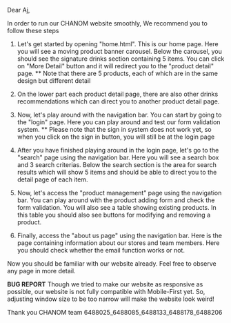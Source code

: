 Dear Aj,

In order to run our CHANOM website smoothly, We recommend you to follow these steps

1. Let's get started by opening "home.html". This is our home page. Here you will see a moving product banner carousel. 
Below the carousel, you should see the signature drinks section containing 5 items. 
You can click on "More Detail" button and it will redirect you to the "product detail" page.
** Note that there are 5 products, each of which are in the same design but different detail

2. On the lower part each product detail page, there are also other drinks recommendations which can direct you to another product detail page.

3. Now, let's play around with the navigation bar. You can start by going to the "login" page. Here you can play around and test our form validation system.
** Please note that the sign in system does not work yet, so when you click on the sign in button, you will still be at the login page

4. After you have finished playing around in the login page, let's go to the "search" page using the navigation bar. Here you will see a search box and 3 search criterias.
Below the search section is the area for search results which will show 5 items and should be able to direct you to the detail page of each item.

5. Now, let's access the "product management" page using the navigation bar. You can play around with the product adding form and check the form validation.
You will also see a table showing existing products. In this table you should also see buttons for modifying and removing a product.

6. Finally, access the "about us page" using the navigation bar. Here is the page containing information about our stores and team members. 
Here you should check whether the email function works or not.

Now you should be familiar with our website already. Feel free to observe any page in more detail. 

**BUG REPORT**
Though we tried to make our website as responsive as possible, our website is not fully compatible with Mobile-First yet. So, adjusting window size to be too narrow 
will make the website look weird!

Thank you
CHANOM team
6488025_6488085_6488133_6488178_6488206



 